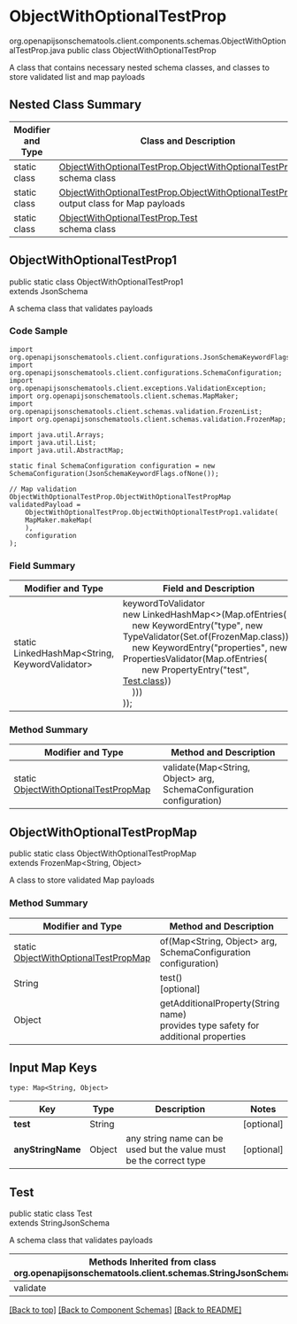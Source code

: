 # ObjectWithOptionalTestProp
org.openapijsonschematools.client.components.schemas.ObjectWithOptionalTestProp.java
public class ObjectWithOptionalTestProp

A class that contains necessary nested schema classes, and classes to store validated list and map payloads

## Nested Class Summary
| Modifier and Type | Class and Description |
| ----------------- | ---------------------- |
| static class | [ObjectWithOptionalTestProp.ObjectWithOptionalTestProp1](#objectwithoptionaltestprop1)<br> schema class |
| static class | [ObjectWithOptionalTestProp.ObjectWithOptionalTestPropMap](#objectwithoptionaltestpropmap)<br> output class for Map payloads |
| static class | [ObjectWithOptionalTestProp.Test](#test)<br> schema class |

## ObjectWithOptionalTestProp1
public static class ObjectWithOptionalTestProp1<br>
extends JsonSchema

A schema class that validates payloads

### Code Sample
```
import org.openapijsonschematools.client.configurations.JsonSchemaKeywordFlags;
import org.openapijsonschematools.client.configurations.SchemaConfiguration;
import org.openapijsonschematools.client.exceptions.ValidationException;
import org.openapijsonschematools.client.schemas.MapMaker;
import org.openapijsonschematools.client.schemas.validation.FrozenList;
import org.openapijsonschematools.client.schemas.validation.FrozenMap;

import java.util.Arrays;
import java.util.List;
import java.util.AbstractMap;

static final SchemaConfiguration configuration = new SchemaConfiguration(JsonSchemaKeywordFlags.ofNone());

// Map validation
ObjectWithOptionalTestProp.ObjectWithOptionalTestPropMap validatedPayload =
    ObjectWithOptionalTestProp.ObjectWithOptionalTestProp1.validate(
    MapMaker.makeMap(
    ),
    configuration
);
```

### Field Summary
| Modifier and Type | Field and Description |
| ----------------- | ---------------------- |
| static LinkedHashMap<String, KeywordValidator> |keywordToValidator<br/>new LinkedHashMap<>(Map.ofEntries(<br/>&nbsp;&nbsp;&nbsp;&nbsp;new KeywordEntry("type", new TypeValidator(Set.of(FrozenMap.class))),<br/>&nbsp;&nbsp;&nbsp;&nbsp;new KeywordEntry("properties", new PropertiesValidator(Map.ofEntries(<br>&nbsp;&nbsp;&nbsp;&nbsp;&nbsp;&nbsp;&nbsp;&nbsp;new PropertyEntry("test", [Test.class](#test)))<br>&nbsp;&nbsp;&nbsp;&nbsp;)))<br>)); |

### Method Summary
| Modifier and Type | Method and Description |
| ----------------- | ---------------------- |
| static [ObjectWithOptionalTestPropMap](#objectwithoptionaltestpropmap) | validate(Map<String, Object> arg, SchemaConfiguration configuration) |

## ObjectWithOptionalTestPropMap
public static class ObjectWithOptionalTestPropMap<br>
extends FrozenMap<String, Object>

A class to store validated Map payloads

### Method Summary
| Modifier and Type | Method and Description |
| ----------------- | ---------------------- |
| static [ObjectWithOptionalTestPropMap](#objectwithoptionaltestpropmap) | of(Map<String, Object> arg, SchemaConfiguration configuration) |
| String | test()<br>[optional] |
| Object | getAdditionalProperty(String name)<br>provides type safety for additional properties |

## Input Map Keys
```
type: Map<String, Object>
```
| Key | Type |  Description | Notes |
| --- | ---- | ------------ | ----- |
| **test** | String |  | [optional] |
| **anyStringName** | Object | any string name can be used but the value must be the correct type | [optional] |

## Test
public static class Test<br>
extends StringJsonSchema

A schema class that validates payloads

| Methods Inherited from class org.openapijsonschematools.client.schemas.StringJsonSchema |
| ------------------------------------------------------------------ |
| validate                                                           |

[[Back to top]](#top) [[Back to Component Schemas]](../../../README.md#Component-Schemas) [[Back to README]](../../../README.md)
